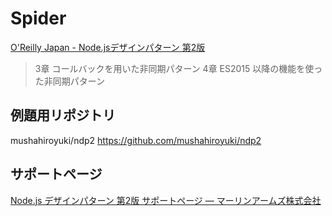 # Spider

[O'Reilly Japan - Node.jsデザインパターン 第2版](https://www.oreilly.co.jp/books/9784873118734/)

> 3章 コールバックを用いた非同期パターン
> 4章 ES2015 以降の機能を使った非同期パターン

## 例題用リポジトリ

mushahiroyuki/ndp2
<https://github.com/mushahiroyuki/ndp2>

## サポートページ

[Node.js デザインパターン 第2版 サポートページ — マーリンアームズ株式会社](https://www.marlin-arms.com/support/nodejs-design-patterns/)
